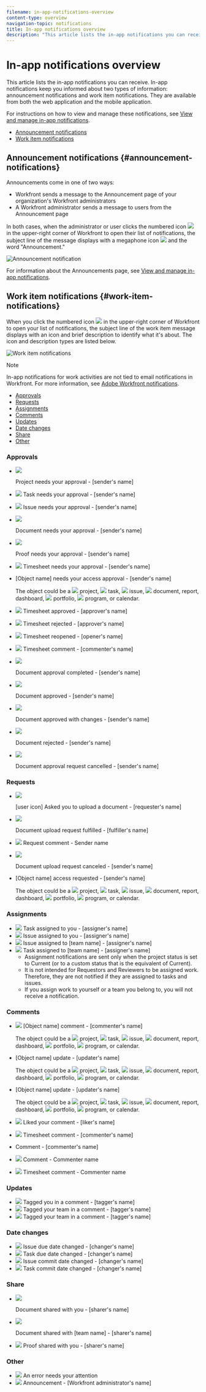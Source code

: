 ```yaml
---
filename: in-app-notifications-overview
content-type: overview
navigation-topic: notifications
title: In-app notifications overview
description: "This article lists the in-app notifications you can receive. In-app notifications keep you informed about two types of information: announcement notifications and work item notifications. They are available from both the web application and the mobile application."
---
```


# In-app notifications overview

This article lists the in-app notifications you can receive. In-app notifications keep you informed about two types of information: announcement notifications and work item notifications. They are available from both the web application and the mobile application.

For instructions on how to view and manage these notifications, see [View and manage in-app notifications](../../workfront-basics/using-notifications/view-and-manage-in-app-notifications.md).

* [Announcement notifications](#announcement-notifications) 
* [Work item notifications](#work-item-notifications)

## Announcement notifications {#announcement-notifications}

Announcements come in one of two ways:

* Workfront sends a message to the Announcement page of your organization's Workfront administrators  
* A Workfront administrator sends a message to users from the Announcement page

In both cases, when the administrator or user clicks the numbered icon ![](assets/notifications-icon-jewel.jpg) in the upper-right corner of Workfront to open their list of notifications, the subject line of the message displays with a megaphone icon ![](assets/announcement.png) and the word "Announcement."

![Announcement notification](assets/notification-list-announcement-350x271.png)

For information about the Announcements page, see [View and manage in-app notifications](../../workfront-basics/using-notifications/view-and-manage-in-app-notifications.md).

## Work item notifications {#work-item-notifications}

When you click the numbered icon ![](assets/notifications-icon-jewel.jpg) in the upper-right corner of Workfront to open your list of notifications, the subject line of the work item message displays with an icon and brief description to identify what it's about. The icon and description types are listed below.

![Work item notifications](assets/notification-list-work-items-350x247.png)

>[!NOTE]
>
>In-app notifications for work activities&nbsp;are not tied to email notifications in Workfront. For more information, see [Adobe Workfront notifications](../../workfront-basics/using-notifications/wf-notifications.md).

* [Approvals](#approvals) 
* [Requests](#requests) 
* [Assignments](#assignments) 
* [Comments](#comments) 
* [Updates](#updates) 
* [Date changes](#date-changes) 
* [Share](#share) 
* [Other](#other)

### Approvals

* ![](assets/prjneedsapprvl.png)

  Project needs your approval - [sender's name] 
* ![](assets/icon-taskassngdtoyou.png) Task needs your approval - [sender's name]
* ![](assets/issue.png) Issue needs your approval - [sender's name]
* ![](assets/document.png)

  Document needs your approval - [sender's name]
* ![](assets/proof.png)

  Proof needs your approval - [sender's name]
* ![](assets/timesheet.png) Timesheet needs your approval - [sender's name]

  <!--
  <li data-mc-conditions="QuicksilverOrClassic.Draft mode,QuicksilverOrClassic.Quicksilver"> <img src="assets/portfolio.png"> You need to approve a portfolio</li>
  -->

* [Object name] needs your access approval - [sender's name]

  The object could be a ![](assets/prjneedsapprvl.png)  project, ![](assets/icon-taskassngdtoyou.png) task, ![](assets/issue.png) issue, ![](assets/document.png)  document, report, dashboard, ![](assets/portfolio.png) portfolio, ![](assets/program.png) program, or calendar.

* ![](assets/timesheet.png) Timesheet approved - [approver's name]
* ![](assets/timesheet.png) Timesheet rejected - [approver's name]
* ![](assets/timesheet.png) Timesheet reopened - [opener's name]
* ![](assets/timesheet.png) Timesheet comment - [commenter's name]
* ![](assets/document.png)

  Document approval completed - [sender's name]
* ![](assets/document.png)

  Document approved - [sender's name]
* ![](assets/document.png)

  Document approved with changes - [sender's name]
* ![](assets/document.png)

  Document rejected - [sender's name]
* ![](assets/document.png)

  Document approval request cancelled - [sender's name]

### Requests

* ![](assets/document.png)

  [user icon] Asked you to upload a document - [requester's name]
* ![](assets/document.png)

  Document upload request fulfilled - [fulfiller's name]
* ![](assets/user.png) Request comment - Sender name
* ![](assets/document.png)

  Document upload request canceled - [sender's name]
* [Object name] access requested - [sender's name]

  The object could be a ![](assets/prjneedsapprvl.png)  project, ![](assets/icon-taskassngdtoyou.png) task, ![](assets/issue.png) issue, ![](assets/document.png)  document, report, dashboard, ![](assets/portfolio.png) portfolio, ![](assets/program.png) program, or calendar.

### Assignments

* ![](assets/icon-taskassngdtoyou.png) Task assigned to you - [assigner's name]
* ![](assets/issue.png) Issue assigned to you - [assigner's name]
* ![](assets/issue.png) Issue assigned to [team name] - [assigner's name]
* ![](assets/icon-taskassngdtoyou.png) Task assigned to [team name] - [assigner's name]
   * Assignment notifications are sent only when the project status is set to Current (or to a custom status that is the equivalent of Current).
   * It is&nbsp;not intended for Requestors and Reviewers to be assigned work. Therefore, they are not notified if they are assigned to tasks and issues.&nbsp;
   * If you assign work to yourself or a team you belong to, you will not receive a notification.

### Comments

* ![](assets/user.png) [Object name] comment - [commenter's name]

  The object could be a ![](assets/prjneedsapprvl.png)  project, ![](assets/icon-taskassngdtoyou.png) task, ![](assets/issue.png) issue, ![](assets/document.png)  document, report, dashboard, ![](assets/portfolio.png) portfolio, ![](assets/program.png) program, or calendar.

* [Object name] update - [updater's name]

  The object could be a ![](assets/prjneedsapprvl.png)  project, ![](assets/icon-taskassngdtoyou.png) task, ![](assets/issue.png) issue, ![](assets/document.png)  document, report, dashboard, ![](assets/portfolio.png) portfolio, ![](assets/program.png) program, or calendar.

* [Object name] update - [updater's name]

  The object could be a ![](assets/prjneedsapprvl.png)  project, ![](assets/icon-taskassngdtoyou.png) task, ![](assets/issue.png) issue, ![](assets/document.png)  document, report, dashboard, ![](assets/portfolio.png) portfolio, ![](assets/program.png) program, or calendar.

* ![](assets/user.png) Liked your comment - [liker's name]
* ![](assets/timesheet.png) Timesheet comment - [commenter's name]
* Comment - [commenter's name]
* ![](assets/user.png) Comment - Commenter name
* ![](assets/timesheet.png) Timesheet comment - Commenter name

### Updates

* ![](assets/user.png) Tagged you in a comment - [tagger's name]
* ![](assets/user.png) Tagged your team in a comment - [tagger's name]
* ![](assets/user.png) Tagged your team in a comment - [tagger's name]

### Date changes

* ![](assets/issue.png) Issue due date changed - [changer's name]
* ![](assets/icon-taskassngdtoyou.png) Task due date changed - [changer's name]
* ![](assets/issue.png) Issue commit date changed - [changer's name]
* ![](assets/icon-taskassngdtoyou.png) Task commit date changed - [changer's name]

### Share

* ![](assets/document.png)

  Document shared with you - [sharer's name]
* ![](assets/document.png)

  Document shared with [team name] - [sharer's name]
* ![](assets/proof.png) Proof shared with you - [sharer's name]

### Other

* ![](assets/error.png) An error needs your attention
* ![](assets/announcement.png) Announcement - [Workfront administrator's name]
